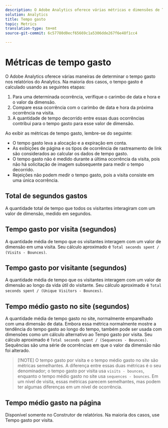 ```yaml
---
description: O Adobe Analytics oferece várias métricas e dimensões de Tempo gasto. Descubra o que são e como são calculadas.
solution: Analytics
title: Tempo gasto
topic: Metrics
translation-type: tm+mt
source-git-commit: 6c57780d0ecf65669c1a5306dde267f6e48f1cc4

---
```



# Métricas de tempo gasto

O Adobe Analytics oferece várias maneiras de determinar o tempo gasto nos relatórios do Analytics. Na maioria dos casos, o tempo gasto é calculado usando as seguintes etapas:

1. Para uma determinada ocorrência, verifique o carimbo de data e hora e o valor da dimensão.
1. Compare essa ocorrência com o carimbo de data e hora da próxima ocorrência na visita.
1. A quantidade de tempo decorrido entre essas duas ocorrências contribui para o tempo gasto para esse valor de dimensão.

Ao exibir as métricas de tempo gasto, lembre-se do seguinte:

* O tempo gasto leva a alocação e a expiração em conta.
* As exibições de página e os tipos de ocorrência de rastreamento de link são considerados ao calcular os dados de tempo gasto.
* O tempo gasto não é medido durante a última ocorrência da visita, pois não há solicitação de imagem subsequente para medir o tempo decorrido.
* Rejeições não podem medir o tempo gasto, pois a visita consiste em uma única ocorrência.

## Total de segundos gastos

A quantidade total de tempo que todos os visitantes interagiram com um valor de dimensão, medido em segundos.

## Tempo gasto por visita (segundos)

A quantidade média de tempo que os visitantes interagem com um valor de dimensão em uma visita. Seu cálculo aproximado é `Total seconds spent / (Visits - Bounces)`.

## Tempo gasto por visitante (segundos)

A quantidade média de tempo que os visitantes interagem com um valor de dimensão ao longo da vida útil do visitante. Seu cálculo aproximado é `Total seconds spent / (Unique Visitors - Bounces)`.

## Tempo médio gasto no site (segundos)

A quantidade média de tempo gasto no site, normalmente emparelhado com uma dimensão de data. Embora essa métrica normalmente mostre a tendência do tempo gasto ao longo do tempo, também pode ser usada com dimensões como um cálculo alternativo ao Tempo gasto por visita. Seu cálculo aproximado é `Total seconds spent / (Sequences - Bounces)`. Sequências são uma série de ocorrências em que o valor da dimensão não foi alterado.

> [!NOTE] O tempo gasto por visita e o tempo médio gasto no site são métricas semelhantes. A diferença entre essas duas métricas é o seu denominador; o tempo gasto por visita usa `visits - bounces`, enquanto o tempo médio gasto no site usa `sequences - bounces`. Em um nível de visita, essas métricas parecem semelhantes, mas podem ter algumas diferenças em um nível de ocorrência.

## Tempo médio gasto na página

Disponível somente no Construtor de relatórios. Na maioria dos casos, use Tempo gasto por visita.
